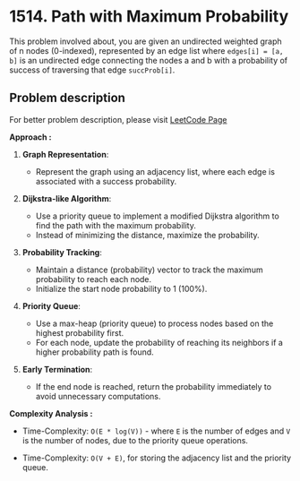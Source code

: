 # 1514. Path with Maximum Probability

This problem involved about, you are given an undirected weighted graph of n nodes (0-indexed), represented by an edge list where `edges[i] = [a, b]` is an undirected edge connecting the nodes a and b with a probability of success of traversing that edge `succProb[i]`.

## Problem description

For better problem description, please visit [LeetCode Page](https://leetcode.com/problems/path-with-maximum-probability/description/)

**Approach :**<br/>

1. **Graph Representation**:

    - Represent the graph using an adjacency list, where each edge is associated with a success probability.

2. **Dijkstra-like Algorithm**:

    - Use a priority queue to implement a modified Dijkstra algorithm to find the path with the maximum probability.
    - Instead of minimizing the distance, maximize the probability.

3. **Probability Tracking**:

    - Maintain a distance (probability) vector to track the maximum probability to reach each node.
    - Initialize the start node probability to 1 (100%).

4. **Priority Queue**:

    - Use a max-heap (priority queue) to process nodes based on the highest probability first.
    - For each node, update the probability of reaching its neighbors if a higher probability path is found.

5. **Early Termination**:

    - If the end node is reached, return the probability immediately to avoid unnecessary computations.

**Complexity Analysis :**<br/>

-   Time-Complexity: `O(E * log(V))` - where `E` is the number of edges and `V` is the number of nodes, due to the priority queue operations.

-   Time-Complexity: `O(V + E)`, for storing the adjacency list and the priority queue.